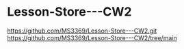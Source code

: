 # Lesson-Store---CW2

https://github.com/MS3369/Lesson-Store---CW2.git
https://github.com/MS3369/Lesson-Store---CW2/tree/main